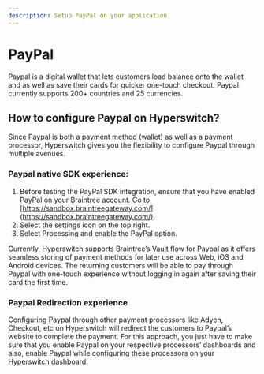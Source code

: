```yaml
---
description: Setup PayPal on your application
---
```


# PayPal

Paypal is a digital wallet that lets customers load balance onto the wallet and as well as save their cards for quicker one-touch checkout. Paypal currently supports 200+ countries and 25 currencies.

## **How to configure Paypal on Hyperswitch?**

Since Paypal is both a payment method (wallet) as well as a payment processor, Hyperswitch gives you the flexibility to configure Paypal through multiple avenues.

### **Paypal native SDK experience:**

1. Before testing the PayPal SDK integration, ensure that you have enabled PayPal on your Braintree account. Go to [https://sandbox.braintreegateway.com/](https://sandbox.braintreegateway.com/).
2. Select the settings icon on the top right.
3. Select Processing and enable the PayPal option.

Currently, Hyperswitch supports Braintree’s [Vault](https://developer.paypal.com/braintree/docs/guides/paypal/overview) flow for Paypal as it offers seamless storing of payment methods for later use across Web, iOS and Android devices. The returning customers will be able to pay through Paypal with one-touch experience without logging in again after saving their card the first time.

### **Paypal Redirection experience**

Configuring Paypal through other payment processors like Adyen, Checkout, etc on Hyperswitch will redirect the customers to Paypal’s website to complete the payment. For this approach, you just have to make sure that you enable Paypal on your respective processors’ dashboards and also, enable Paypal while configuring these processors on your Hyperswitch dashboard.

